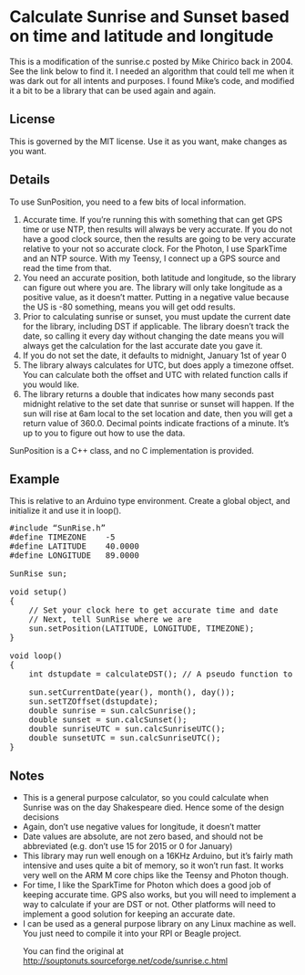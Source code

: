 <h1>Calculate Sunrise and Sunset based on time and latitude and longitude</h1>
<p>This is a modification of the sunrise.c posted by Mike Chirico back in 2004. See the link below to find it. I needed an algorithm that could tell me when it was dark out for all intents and purposes. I found Mike’s code, and modified it a bit to be a library that can be used again and again.

<h2>License</h2>
This is governed by the MIT license. Use it as you want, make changes as you want.

<h2>Details</h2>
To use SunPosition, you need to a few bits of local information.
<ol>
<li>Accurate time. If you’re running this with something that can get GPS time or use NTP, then results will always be very accurate. If you do not have a good clock source, then the results are going to be very accurate relative to your not so accurate clock. For the Photon, I use SparkTime and an NTP source. With my Teensy, I connect up a GPS source and read the time from that.</li>
<li>You need an accurate position, both latitude and longitude, so the library can figure out where you are. The library will only take longitude as a positive value, as it doesn’t matter. Putting in a negative value because the US is -80 something, means you will get odd results.</li>
<li>Prior to calculating sunrise or sunset, you must update the current date for the library, including DST if applicable. The library doesn’t track the date, so calling it every day without changing the date means you will always get the calculation for the last accurate date you gave it.</li>
<li>If you do not set the date, it defaults to midnight, January 1st of year 0</li>
<li>The library always calculates for UTC, but does apply a timezone offset. You can calculate both the offset and UTC with related function calls if you would like.</li>
<li>The library returns a double that indicates how many seconds past midnight relative to the set date that sunrise or sunset will happen. If the sun will rise at 6am local to the set location and date, then you will get a return value of 360.0. Decimal points indicate fractions of a minute. It’s up to you to figure out how to use the data.</li>
</ol>

SunPosition is a C++ class, and no C implementation is provided.

<h2>Example</h2>
This is relative to an Arduino type environment. Create a global object, and initialize it and use it in loop().

<pre>
#include “SunRise.h”
#define TIMEZONE	-5
#define LATITUDE	40.0000
#define LONGITUDE	89.0000

SunRise sun;

void setup()
{
	// Set your clock here to get accurate time and date
	// Next, tell SunRise where we are
	sun.setPosition(LATITUDE, LONGITUDE, TIMEZONE);
}

void loop()
{
	int dstupdate = calculateDST();	// A pseudo function to calculate the current timezone and any DST offset that might apply.

	sun.setCurrentDate(year(), month(), day());
	sun.setTZOffset(dstupdate);
	double sunrise = sun.calcSunrise();
	double sunset = sun.calcSunset();
	double sunriseUTC = sun.calcSunriseUTC();
	double sunsetUTC = sun.calcSunriseUTC();
}
</pre>

<h2>Notes</h2>
<ul>
<li>This is a general purpose calculator, so you could calculate when Sunrise was on the day Shakespeare died. Hence some of the design decisions</li>
<li>Again, don’t use negative values for longitude, it doesn’t matter</li>
<li>Date values are absolute, are not zero based, and should not be abbreviated (e.g. don’t use 15 for 2015 or 0 for January)</li>
<li>This library may run well enough on a 16KHz Arduino, but it’s fairly math intensive and uses quite a bit of memory, so it won’t run fast. It works very well on the ARM M core chips like the Teensy and Photon though.</li>
<li>For time, I like the SparkTime for Photon which does a good job of keeping accurate time. GPS also works, but you will need to implement a way to calculate if your are DST or not. Other platforms will need to implement a good solution for keeping an accurate date.
<li>I can be used as a general purpose library on any Linux machine as well. You just need to compile it into your RPI or Beagle project.</li>

You can find the original at http://souptonuts.sourceforge.net/code/sunrise.c.html

